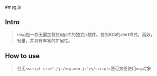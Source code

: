#msg.js

## Intro

> msg是一款无需加载任何js库的独立js插件。仿照IOS的alert样式，高效，轻量，并具有丰富的扩展性。

## How to use

> 引用`<script src="./js/msg.min.js"></script>`便可方便使用`msg`对象

